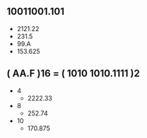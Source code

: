 ## 10011001.101
- 2121.22
- 231.5
- 99.A
- 153.625
## ( AA.F )16 = ( 1010 1010.1111 )2
- 4
  - 2222.33
- 8
  - 252.74
- 10
  - 170.875
